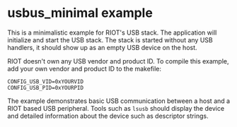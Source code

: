 # usbus_minimal example

This is a minimalistic example for RIOT's USB stack. The application will
initialize and start the USB stack. The stack is started without any USB
handlers, it should show up as an empty USB device on the host.

RIOT doesn't own any USB vendor and product ID. To compile this example, add
your own vendor and product ID to the makefile:

```
CONFIG_USB_VID=0xYOURVID
CONFIG_USB_PID=0xYOURPID
```

The example demonstrates basic USB communication between a host and a RIOT
based USB peripheral. Tools such as `lsusb` should display the device and
detailed information about the device such as descriptor strings.
